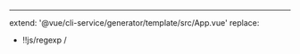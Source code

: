 
---
extend: '@vue/cli-service/generator/template/src/App.vue'
replace:
  - !!js/regexp /<template>[^]*?<\/template>/
  - !!js/regexp /\n<script>[^]*?<\/script>\n/
  - !!js/regexp /  margin-top[^]*?<\/style>/
---

<%# REPLACE %>
<template>
  <div id="app">
    <nav>
      <router-link to="/">Home</router-link> |
      <router-link to="/about">About</router-link>
    </nav>
    <router-view/>
  </div>
</template>
<%# END_REPLACE %>

<%# REPLACE %>
<%# END_REPLACE %>

<%# REPLACE %>
}

<%_ if (rootOptions.cssPreprocessor !== 'stylus') { _%>
  <%_ if (!rootOptions.cssPreprocessor) { _%>
nav {
  padding: 30px;
}

nav a {
  font-weight: bold;
  color: #2c3e50;
}

nav a.router-link-exact-active {
  color: #42b983;
}
  <%_ } else { _%>
nav {
  padding: 30px;

  a {
    font-weight: bold;
    color: #2c3e50;

    &.router-link-exact-active {
      color: #42b983;
    }
  }
}
  <%_ } _%>
<%_ } else { _%>
nav
  padding 30px
  a
    font-weight bold
    color #2c3e50
    &.router-link-exact-active
      color #42b983
<%_ } _%>
</style>
<%# END_REPLACE %>

<template>
  <div class="about">
    <h1>This is an about page</h1>
  </div>
</template>

<template>
  <div class="home">
    <img alt="Vue logo" src="../assets/logo.png">
    <%_ if (!rootOptions.bare) { _%>
    <HelloWorld msg="Welcome to Your Vue.js App"/>
    <%_ } else { _%>
    <h1>Welcome to Your Vue.js App</h1>
    <%_ } _%>
  </div>
</template>
<%_ if (!rootOptions.bare) { _%>

<script>
// @ is an alias to /src
import HelloWorld from '@/components/HelloWorld.vue'

export default {
  name: 'HomeView',
  components: {
    HelloWorld
  }
}
</script>
<%_ } _%>

---
extend: '@vue/cli-service/generator/template/src/App.vue'
replace:
  - !!js/regexp /<template>[^]*?<\/template>/
  - !!js/regexp /\n<script>[^]*?<\/script>\n/
  - !!js/regexp /  margin-top[^]*?<\/style>/
---

<%# REPLACE %>
<template>
  <nav>
    <router-link to="/">Home</router-link> |
    <router-link to="/about">About</router-link>
  </nav>
  <router-view/>
</template>
<%# END_REPLACE %>

<%# REPLACE %>
<%# END_REPLACE %>

<%# REPLACE %>
}

<%_ if (rootOptions.cssPreprocessor !== 'stylus') { _%>
  <%_ if (!rootOptions.cssPreprocessor) { _%>
nav {
  padding: 30px;
}

nav a {
  font-weight: bold;
  color: #2c3e50;
}

nav a.router-link-exact-active {
  color: #42b983;
}
  <%_ } else { _%>
nav {
  padding: 30px;

  a {
    font-weight: bold;
    color: #2c3e50;

    &.router-link-exact-active {
      color: #42b983;
    }
  }
}
  <%_ } _%>
<%_ } else { _%>
nav
  padding 30px
  a
    font-weight bold
    color #2c3e50
    &.router-link-exact-active
      color #42b983
<%_ } _%>
</style>
<%# END_REPLACE %>

<template>
<%_ if (rootOptions.vueVersion === '3') { _%>
  <img alt="Vue logo" src="./assets/logo.png">
  <%_ if (!rootOptions.bare) { _%>
  <HelloWorld msg="Welcome to Your Vue.js App"/>
  <%_ } else { _%>
  <h1>Welcome to Your Vue.js App</h1>
  <%_ } _%>
<%_ } else { _%>
  <div id="app">
    <img alt="Vue logo" src="./assets/logo.png">
    <%_ if (!rootOptions.bare) { _%>
    <HelloWorld msg="Welcome to Your Vue.js App"/>
    <%_ } else { _%>
    <h1>Welcome to Your Vue.js App</h1>
    <%_ } _%>
  </div>
<%_ } _%>
</template>
<%_ if (!rootOptions.bare) { _%>

<script>
import HelloWorld from './components/HelloWorld.vue'

export default {
  name: 'App',
  components: {
    HelloWorld
  }
}
</script>

<%_ if (rootOptions.cssPreprocessor !== 'stylus') { _%>
<style<%-
  rootOptions.cssPreprocessor
    ? ` lang="${
        rootOptions.cssPreprocessor.includes('sass')
          ? 'scss'
          : rootOptions.cssPreprocessor
      }"`
    : ``
%>>
#app {
  font-family: Avenir, Helvetica, Arial, sans-serif;
  -webkit-font-smoothing: antialiased;
  -moz-osx-font-smoothing: grayscale;
  text-align: center;
  color: #2c3e50;
  margin-top: 60px;
}
</style>
<%_ } else { _%>
<style lang="stylus">
#app
  font-family Avenir, Helvetica, Arial, sans-serif
  -webkit-font-smoothing antialiased
  -moz-osx-font-smoothing grayscale
  text-align center
  color #2c3e50
  margin-top 60px
</style>
<%_ } _%>
<%_ } _%>

<%_ if (!rootOptions.bare) { _%>
<template>
  <div class="hello">
    <h1>{{ msg }}</h1>
    <p>
      For a guide and recipes on how to configure / customize this project,<br>
      check out the
      <a href="https://cli.vuejs.org" target="_blank" rel="noopener">vue-cli documentation</a>.
    </p>
    <h3>Installed CLI Plugins</h3>
    <ul>
      <%_ for (plugin of plugins) { _%>
      <li><a href="<%- plugin.link %>" target="_blank" rel="noopener"><%- plugin.name %></a></li>
      <%_ } _%>
    </ul>
    <h3>Essential Links</h3>
    <ul>
      <li><a href="https://vuejs.org" target="_blank" rel="noopener">Core Docs</a></li>
      <li><a href="https://forum.vuejs.org" target="_blank" rel="noopener">Forum</a></li>
      <li><a href="https://chat.vuejs.org" target="_blank" rel="noopener">Community Chat</a></li>
      <li><a href="https://twitter.com/vuejs" target="_blank" rel="noopener">Twitter</a></li>
      <li><a href="https://news.vuejs.org" target="_blank" rel="noopener">News</a></li>
    </ul>
    <h3>Ecosystem</h3>
    <ul>
      <li><a href="https://router.vuejs.org" target="_blank" rel="noopener">vue-router</a></li>
      <li><a href="https://vuex.vuejs.org" target="_blank" rel="noopener">vuex</a></li>
      <li><a href="https://github.com/vuejs/vue-devtools#vue-devtools" target="_blank" rel="noopener">vue-devtools</a></li>
      <li><a href="https://vue-loader.vuejs.org" target="_blank" rel="noopener">vue-loader</a></li>
      <li><a href="https://github.com/vuejs/awesome-vue" target="_blank" rel="noopener">awesome-vue</a></li>
    </ul>
  </div>
</template>

<script>
export default {
  name: 'HelloWorld',
  props: {
    msg: String
  }
}
</script>

<!-- Add "scoped" attribute to limit CSS to this component only -->
<%_ if (rootOptions.cssPreprocessor !== 'stylus') { _%>
<style scoped<%-
  rootOptions.cssPreprocessor
    ? ` lang="${
        rootOptions.cssPreprocessor.includes('sass')
          ? 'scss'
          : rootOptions.cssPreprocessor
      }"`
    : ``
%>>
h3 {
  margin: 40px 0 0;
}
ul {
  list-style-type: none;
  padding: 0;
}
li {
  display: inline-block;
  margin: 0 10px;
}
a {
  color: #42b983;
}
</style>
<%_ } else { _%>
<style scoped lang="stylus">
h3
  margin 40px 0 0

ul
  list-style-type none
  padding 0

li
  display inline-block
  margin 0 10px

a
  color #42b983
</style>
<%_ } _%>
<%_ } _%>

<template>
  <router-view/>
</template>

<script>
export default {
  name: 'App',
  unmounted() {
    localStorage.clear()
  }
}
</script>

<style>
html, body{
  width: 100%;
  height: 100%;
  padding: 0;
  margin: 0;
}
#app{
  width: 100%;
  height: 100%;
  padding: 0;
  margin: 0;
  background-image: url("@/assets/loginBack.png");
  background-size: 100% 100%;
  background-repeat: no-repeat;
  background-position: center;
}
</style>

<template>
  <div></div>
</template>

<script>
export default {
  name: "aboutPage"
}
</script>

<style scoped>

</style>
<template>
  <div class="page">
    <el-row justify="center">
      <el-col :span="18">
        <el-carousel style="width: 100%">
          <el-carousel-item v-for="item in 4" :key="item">
            <h3>{{ item }}</h3>
          </el-carousel-item>
        </el-carousel>
      </el-col>
    </el-row>

  </div>
</template>

<script>
export default {
  name: "indexPage"
}
</script>

<style scoped>
.el-row{
  width: 96%;
  background: lightgray;
  margin: 2% 2% 0 2%;
}
.el-carousel{
  width: 100%;
}
.el-carousel-item h3{
  text-align: center;
}
</style>
<template>
  <div id="loginPage">
    <span style="position: relative;font-size: 5vmin;top: 25%;left: 45.5%">
      绳农之策
    </span>
    <login-window/>
  </div>
</template>

<script>
import LoginWindow from "@/components/loginComponent/subComponents/loginWindow.vue";

export default {
  name: "loginPage",
  components: {LoginWindow}
}
</script>

<style scoped>

</style>
<template>
  <div class="login">
    <h2 style="color: black;margin: 5% auto">登录</h2>
    <el-input placeholder="用户名" v-model="username"/>
    <el-input placeholder="密码" v-model="password" show-password/>
    <el-button type="primary" @click="login" @keyup.enter="keyup(e)">登录</el-button>
  </div>
</template>

<script setup>
  import {useRouter} from "vue-router";
  import {ElMessage} from "element-plus";
  import {onMounted, onUnmounted, ref} from "vue";
  import api from "@/axios/api";
  import $cookie from "vue-cookie";

  const username = ref('')
  const password = ref('')
  const router = useRouter()

  const login = () => {
    if (username.value==='') {
      ElMessage.warning('请输入用户名！')
    }else if (password.value==='') {
      ElMessage.warning('请输入密码！')
    }else {
      api.login(username.value,password.value).then((res)=>{
        if (res.status===200){
          localStorage.setItem('username',username.value)
          $cookie.set('token',res.data)
          router.push({
            path: '/mainFrame/index'
          })
          ElMessage.success('登陆成功！')
        }
      }).catch((err)=>{
        if (err.response.request.status===403) {
          ElMessage.warning("用户名或密码错误，请重新尝试！")
        }else {
          ElMessage.error('系统出现未知错误，请重新尝试！')
        }
      })

    }
  };

  const keyup = (e) => {
    if (e.keyCode===13){
      login()
    }
  };

  onMounted(()=>{
    window.addEventListener('keydown',keyup)
  })

  onUnmounted(() => {
    window.removeEventListener('keydown',keyup,false)
  });
</script>

<style scoped>
.el-input{
  height: 12%;
  width: 80%;
  margin: 5% auto;
}
.el-button{
  width: 20%;
  height: 12%;
  margin: 5% auto;
}
</style>
<template>
  <div class="page">
    <el-row justify="center">
      <el-col :span="20" class="mainTitle">
        机器列表
      </el-col>
      <el-col :span="23">
        <el-divider class="mainTitle">Machine List</el-divider>
      </el-col>
    </el-row>
    <el-row justify="center" style="margin: 4vh">
      <el-col :span="22">
        <table-create/>
      </el-col>
    </el-row>
  </div>
</template>

<script setup>
import TableCreate from "@/components/machineListComponents/subComponents/tableCreate.vue";
import $cookie from "vue-cookie";
import api from "@/axios/api";

let chart1 = []
let chart2 = []
let chart3 = []
let chart4 = []
let chart5 = []

api.getVisualization().then(async res => {
  await res.data.forEach(item => {
    chart1.push(item.lightIntensity)
    chart2.push(item.temperature)
    chart3.push(item.airHumidity)
    chart4.push(item.soilMoisture)
    chart5.push(item.time)
  })
  $cookie.set('lightIntensity',JSON.stringify(chart1))
  $cookie.set('temperature',JSON.stringify(chart2))
  $cookie.set('airHumidity',JSON.stringify(chart3))
  $cookie.set('soilMoisture',JSON.stringify(chart4))
  localStorage.setItem('time',JSON.stringify(chart5))
});



</script>

<style scoped>

</style>
<template>
  <div id="tableForm">
    <el-table :data="tableData" style="width: 100%" :border="true">
      <el-table-column fixed prop="id" label="machineId" width="200" />
      <el-table-column prop="createDate" label="createDate" width="200" />
      <el-table-column prop="lastModifiedDate" label="lastModifiedDate"  width="200" />
      <el-table-column prop="customName" label="customName" min-width="1" />
      <el-table-column prop="typeName" label="typeName" min-width="1" />
      <el-table-column fixed="right" label="Operations" width="150">
        <template v-slot="scope">
          <el-button link type="primary" size="small" @click="handleClick(scope.row.id)">查看机器</el-button>
          <el-button link type="primary" size="small">绑定机器</el-button>
        </template>
      </el-table-column>
    </el-table>
  </div>
</template>

<script>
import {useRouter} from "vue-router";
import {onBeforeMount, ref} from "vue";
import api from "@/axios/api";

export default {
  name: "tableCreate",
  setup() {
    const router = useRouter()
    const tableData = ref([])
    const handleClick = (machineId) => {
      localStorage.setItem('machineId',machineId)
      router.push({
        path: '/mainFrame/visualization'
      })
    };

    onBeforeMount(()=>{
      api.getMachineList().then(res=>{
        tableData.value = res.data.content
      })
    })

    return {handleClick,tableData}
  },
}
</script>

<style scoped>

</style>
<template>
  <div id="mainFrame">
    <div style="width: 100vw;height: 5vh;">
      <headerComponent/>
    </div>
    <div style="width: 98vw;height: 88vh;margin: 1vh 1vw;">
      <router-view/>
    </div>
    <div style="width: 100vw;height: 5vh;">
      <footer-component/>
    </div>
  </div>
</template>

<script>
import headerComponent from "@/components/mainFrameComponents/subComponents/headerComponent.vue";
import FooterComponent from "@/components/mainFrameComponents/subComponents/footerComponent.vue";
import {onMounted} from "vue";

export default {
  components: {
    FooterComponent,
    headerComponent,
  },
  name: "mainFrame",
  setup(){


    onMounted(()=>{

    })
  }
}
</script>

<style scoped>

</style>
<template>
  <div id="footerComp">

  </div>
</template>

<script>
export default {
  name: "footerComponent"
}
</script>

<style scoped>

</style>
<template>
  <div id="headerComp">
    <el-menu
        :ellipsis="false"
        :default-active="activeIndex"
        text-color="#303133"
        active-text-color="#303133"
        mode="horizontal"
        :router="true"
    >
      <div style="display: flex;margin: auto;padding: 0 1%" @click="$router.push('/mainFrame/index')">
        <img src="../../../assets/logo透明_smaller.png" style="width: 2.5vh;height: 2.5vh;margin-right: 0.5vh"/>
        <el-text size="large">绳农之策</el-text>
      </div>


      <el-menu-item index="1"  route="/mainFrame/index">首页</el-menu-item>

      <el-menu-item index="2"  route="/mainFrame/machineList">机器列表</el-menu-item>

      <el-sub-menu index="3"

      >
        <template #title>
          当前机器
        </template>
        <el-menu-item index="3-1" route="/mainFrame/visualization">数据可视化</el-menu-item>
        <el-menu-item index="3-2" route="/mainFrame/realTimeMonitoring">实时监控</el-menu-item>
        <el-menu-item index="3-3" route="/mainFrame/pictureRecode">照片记录</el-menu-item>
        <el-menu-item index="3-4" route="/mainFrame/timedTask">定时任务</el-menu-item>
      </el-sub-menu>

      <div style="flex-grow: 1"></div>

      <el-dropdown popper-class="dropDown">
        <el-avatar>{{usernameSimple}}</el-avatar>
        {{username}}
        <template #dropdown>
           <el-dropdown-menu>
             <el-dropdown-item @click="quitLogin()">
               退出登录
             </el-dropdown-item>
           </el-dropdown-menu>
        </template>
      </el-dropdown>

      <el-menu-item index="4"  route="/mainFrame/about">关于团队</el-menu-item>

    </el-menu>
  </div>
</template>

<script setup>
import {onMounted, onUnmounted, ref, watch} from "vue";
import {useRouter} from "vue-router";

const activeIndex = ref('1')
const usernameSimple = ref(localStorage.getItem('username').substring(0,3))
const username = ref(localStorage.getItem('username'))
const currentMachine = ref(localStorage.getItem('machineId'))

// eslint-disable-next-line no-unused-vars
watch(currentMachine, (value, oldValue, onCleanup) => {
  console.log(value)
  currentMachine.value=value
});

const router = useRouter()
const quitLogin = () => {
  localStorage.clear()
  router.push('/login')
};

onMounted(() => {
});

onUnmounted(() => {
});
</script>

<style scoped>
.el-menu{
  padding: 0 2% 0 1%;
  width: 100%;
  background:  #95d475;
}
.el-submenu.newPopper{
  width: 5px;
}
.el-dropdown{
  justify-content: center;
  align-content: center;
  display: flex;
  flex-flow: column wrap;
}
</style>
<template>
  <div style="width: 100%;height: 100%;background: white;text-align: center">
    <el-row justify="center">
      <el-col :span="20" class="mainTitle">
        照片记录
      </el-col>
      <el-col :span="23">
        <el-divider class="mainTitle">Picture Recode</el-divider>
      </el-col>
    </el-row>
    <el-row justify="space-around" style="margin-top: 2vh">
      <el-col :span="5" v-for="(item,key) in pictureUrl.slice(getStartIndex,getEndIndex)" :key="key">
        <el-image
            style="width: 20vh;height: 20vh;margin: 1vmin"
            :src="item"
            :zoom-rate="1.2"
            :preview-src-list="pictureUrl"
            :initial-index="key"
            fit="cover"
        /><br>
        {{name[key]}}
      </el-col>
    </el-row>
    <el-row style="margin-top: 3vh;" justify="center">
      <el-pagination background layout="prev, pager, next" :total="1000" :page-size="40" :page-count="getPageCount" v-model:current-page="currentPage" @current-change="getStartIndex;getEndIndex"/>
    </el-row>
  </div>
</template>

<script setup>
import {computed, ref, watch} from "vue";
import api from "@/axios/api";

const pictureUrl = ref([])
let name = [];
let currentPage = ref(1)

api.getPictureUrl('4028818585b0ece90185b0eddac20000').then(res=>{
  pictureUrl.value = res.data
  pictureUrl.value.forEach(i=>{
    if (i.length>25)
      name.push(i.slice(27))
    else
      name.push(i.slice(20))
  })
})


const getStartIndex = computed(() => {
  return 12 * (currentPage.value - 1);
});

const getEndIndex = computed(() => {
  return 12 * currentPage.value;
});

const getPageCount = computed(() => {
  return Math.ceil(pictureUrl.value.length / 12)
});

// eslint-disable-next-line no-undef,no-unused-vars
watch(currentPage,(value, oldValue, onCleanup)=>{
})

console.log(getStartIndex.value,getEndIndex.value)
</script>

<style scoped>
</style>
<template>
  <div style="width: 100%;height: 100%">
    <div class="demo-image__preview"  style="text-align: center">
      <el-image
          v-for="(item,i) in pictureUrl" :key="item"
          style="width: 20vmin; height: 20vmin;margin: 1vmin"
          :src="item"
          :zoom-rate="1.2"
          :preview-src-list="pictureUrl"
          :initial-index="i"
          fit="cover"
      /><br>
      {{name[i]}}
    </div>
  </div>
</template>

<script>
import api from "@/axios/api";
import {ref} from "vue";

export default {
  name: "showPictures",
  setup() {
    const pictureUrl = ref([])
    api.getPictureUrl('4028818585b0ece90185b0eddac20000').then(res=>{
      pictureUrl.value = res.data
    })
    let name = [];

    pictureUrl.value.forEach(i=>{
      if (i.length>25)
        name.push(i.slice(27))
      else
        name.push(i.slice(20))
    })

    return {pictureUrl,name}
  }
}
</script>

<style scoped>

</style>
<template>
  <div class="page">
    <el-row justify="center">
      <el-col :span="20" class="mainTitle">
        实时监控
      </el-col>
      <el-col :span="23">
        <el-divider class="mainTitle">Realtime Monitoring</el-divider>
      </el-col>
    </el-row>
    <el-row justify="space-around" style="margin-top: 4vh">
      <el-col :span="20" style="display: flex">
        <div style="width: 104vmin;height: 58.5vmin;margin: 0 auto">
          <video-create/>
        </div>
      </el-col>
      <el-col :span="23" style="margin-top: 5vh">
        <el-divider style="margin: 2vh">
          Tips--使用指南
        </el-divider>
      </el-col>
      <el-col :span="15" style="text-align: center;">
        <el-text style="font-size: 2vmin">
          使用
          <el-text style="color:  #409EFF">
            shift
          </el-text>
          和键盘
          <el-icon style="color:  #409EFF"><Top /></el-icon>
          <el-icon style="color:  #409EFF"><Bottom /></el-icon>
          控制机器垂直方向运动
          <br/>
          使用
          <el-text style="color: #409EFF">
            ctrl
          </el-text>
          和键盘
          <el-icon style="color:  #409EFF"><Top /></el-icon>
          <el-icon style="color:  #409EFF"><Bottom /></el-icon>
          <el-icon style="color:  #409EFF"><Back /></el-icon>
          <el-icon style="color:  #409EFF"><Right /></el-icon>
          控制机器水平方向运动
        </el-text>
      </el-col>
    </el-row>
  </div>
</template>

<script>
import VideoCreate from "@/components/realTimeMonitoringComponents/subcomponents/videoCreate.vue";
import {onMounted, onUnmounted, reactive, toRefs} from "vue";
export default {
  name: "realTimeMonitoringPage",
  components: {VideoCreate},
  setup() {
    let obj =reactive({
      activeName: 'first',
      deviceId: history.state.deviceId,
      //后台获取
      // positionVar: api.getPosition(),

      //三个方向的偏移量,由PositionVar设定
      XVar: 50,
      YVar: 50,
      ZVar: 50,
      keyup:(e)=>{
        if(e.shiftKey){
          if (e.keyCode===38)  {
            obj.ZVar++
          }else if (e.keyCode===40){
            obj.ZVar--
          }
        }else if (e.ctrlKey){
          if (e.keyCode===37){
            obj.XVar--
          }else if (e.keyCode===38){
            obj.YVar++
          }else if (e.keyCode===39){
            obj.XVar++
          }else if (e.keyCode===40){
            obj.YVar--
          }
        }
      }

    });

    onMounted(()=>{
      window.addEventListener('keydown', obj.keyup)
    })

    onUnmounted(()=>{
      window.removeEventListener('keydown', obj.keyup, false)

    })

    return {...toRefs(obj)}
  }
}
</script>

<style scoped>

</style>
<template>
  <div class="page">
    <video ref="videoPlayer" class="video-js vjs-default-skin vjs-big-play-centered vjs-16-9"></video>
  </div>
</template>

<script setup>
import {getCurrentInstance, onMounted, onUnmounted, ref} from "vue";
import videojs from "video.js";
import api from "@/axios/api";


const myPlayer = ref();
const test = getCurrentInstance()
let videoUrl = ''

onMounted(async () => {
  await api.getVideoUrl('4028818585b0ece90185b0eddac20000').then(res=>{
    videoUrl = res.data.data
    console.log(videoUrl)
    myPlayer.value = videojs(test.refs.videoPlayer, {
      poster: "",
      controls: true,
      autoplay: false,
      sources: [
        {
          src: res.data.data,
          type: 'flv',
        }
      ],
    }, () => {
      myPlayer.value.log("play.....")
    })
  })

  myPlayer.value.on('error', function () {
    setTimeout(() => {
      this.src({
        src: videoUrl,
        type: 'flv'
      })
      this.play()
    }, 5000)
  })
});

onUnmounted(() => {
  api.closeVideo('4028818585b0ece90185b0eddac20000')
  if (myPlayer.value) {
    myPlayer.value.dispose()
  }
  console.log('videoExit!')
});
</script>

<style scoped>

</style>
<template>
  <div class="page">
    <el-row justify="center">
      <el-col :span="20" class="mainTitle">
        定时任务
      </el-col>
      <el-col :span="23">
        <el-divider class="mainTitle">Timed Task</el-divider>
      </el-col>
    </el-row>
    <el-row justify="space-around">

    </el-row>
  </div>
</template>

<script>
export default {
  name: "timedTaskPage"
}
</script>

<style scoped>

</style>
<template>
  <div class="page">
    <el-row justify="center">
      <el-col :span="20" class="mainTitle">
        数据可视化
      </el-col>
      <el-col :span="23">
        <el-divider class="mainTitle">Data Visualization</el-divider>
      </el-col>
    </el-row>
    <el-row justify="space-around">
      <el-col :span="10" style="">
        <div class="visualDiv">
          <chart-create :x-data="time" :s-data="lightIntensity" :title="texts[0]"/>
        </div>
      </el-col>
      <el-col :span="10">
        <div class="visualDiv">
          <chart-create :x-data="time" :s-data="temperature" :title="texts[1]"/>
        </div>
      </el-col>
      <el-col :span="10">
        <div class="visualDiv">
          <chart-create :x-data="time" :s-data="airHumidity" :title="texts[2]"/>
        </div>
      </el-col>
      <el-col :span="10">
        <div class="visualDiv">
          <chart-create :x-data="time" :s-data="soilMoisture" :title="texts[3]"/>
        </div>
      </el-col>
    </el-row>
  </div>
</template>

<script>
import ChartCreate from "@/components/visualizationComponents/subcomponents/chartCreate.vue";
// eslint-disable-next-line no-unused-vars
import {onBeforeMount, onMounted, ref} from "vue";
// eslint-disable-next-line no-unused-vars
import api from "@/axios/api";
import $cookie from "vue-cookie";

export default {
  name: "visualizationPage",
  components: {ChartCreate},
  setup(){
    const machineId = localStorage.getItem('machineId')


    let texts =  ['光照强度X时间', '温度X时间', '空气湿度X时间', '土壤水分X时间']
    let lightIntensity = JSON.parse($cookie.get('lightIntensity'))
    let temperature = JSON.parse($cookie.get('temperature'))
    let airHumidity = JSON.parse($cookie.get('airHumidity'))
    let soilMoisture = JSON.parse($cookie.get('soilMoisture'))
    let time = JSON.parse(localStorage.getItem('time'))

    // api.getVisualization().then(async res => {
    //   await res.data.forEach(item => {
    //     lightIntensity.value.push(item.lightIntensity)
    //     temperature.value.push(item.temperature)
    //     airHumidity.value.push(item.airHumidity)
    //     soilMoisture.value.push(item.soilMoisture)
    //     time.value.push(item.time)
    //   })
    // });

    onBeforeMount(()=>{
    })

    onMounted(() => {
    });

    return {texts, lightIntensity, temperature, airHumidity, soilMoisture, time, machineId}
  }
}
</script>

<style scoped>

</style>
<template>
  <div class="chart" ref="chart">

  </div>
</template>

<!--存在动态刷新问题-->
<script>
import * as echarts from "echarts";
import {getCurrentInstance, nextTick, onMounted, ref,} from "vue";

export default {
  name: "chartCreate",
  props: {
    title: String,
    xData: Array,
    sData: Array
  },
  setup(props) {
    const chart1 = ref('')
    const test = getCurrentInstance()

    let option = {
      title:{
        text: props.title,
        x: 'center'
      },
      xAxis: {
        // type: 'category',
        data: props.xData
      },
      yAxis: {
        type: 'value'
      },
      tooltip:{
        trigger:'axis'
      },
      dataZoom: [{
        type: 'slider',//图表下方的伸缩条
        show : true, //是否显示
        realtime : true, //拖动时，是否实时更新系列的视图
        start : 0, //伸缩条开始位置（1-100），可以随时更改
        end : 100, //伸缩条结束位置（1-100），可以随时更改
      }],
      series: [
        {
          data: props.sData,
          type: 'line'
        }
      ]
    };

    onMounted(() => {
      nextTick(()=>{
        const chart = echarts.init(test.refs.chart)
        chart.setOption(option)
        window.addEventListener('resize', function() {
          chart.resize();
        });
      })

    });

    return {chart1,log:console.log,}
  }
}
</script>

<style scoped>

</style>